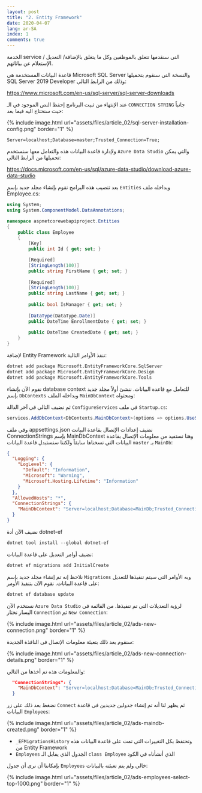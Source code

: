 ```yaml
---
layout: post
title: "2. Entity Framework"
date: 2020-04-07
lang: ar-SA
index: 1
comments: true
---
```


الخدمة service التي سنقدمها تتعلق بالموظفين وكل ما يتغلق بالإضافة/ التعديل / الإستعلام عن بياناتهم. 

قاعدة البيانات المستخدمة هي Microsoft SQL Server والنسخة التي سنقوم بتحميلها SQL Server 2019 Developer وذلك من الرابط التالي:

<https://www.microsoft.com/en-us/sql-server/sql-server-downloads>

عند الإنتهاء من ثبيت البرنامج إحفظ النص الموجود في الـ `CONNECTION STRING` جانباً حيث سنحتاج اليه فيما بعد:

{% include image.html url="assets/files/article_02/sql-server-installation-config.png" border="1" %}

`Server=localhost;Database=master;Trusted_Connection=True;`

ولإدارة قاعدة البيانات هذه والتعامل معها سنستخدم `Azure Data Studio` والتي يمكن تحميلها من الرابط التالي:

<https://docs.microsoft.com/en-us/sql/azure-data-studio/download-azure-data-studio>



بعد تنصيب هذه البرامج نقوم بإنشاء مجلد جديد بإسم `Entities` وبداخله ملف Employee.cs:

```csharp
using System;
using System.ComponentModel.DataAnnotations;

namespace aspnetcorewebapiproject.Entities
{
    public class Employee
    {
        [Key]
        public int Id { get; set; }

        [Required]
        [StringLength(100)]
        public string FirstName { get; set; }
        
        [Required]
        [StringLength(100)]
        public string LastName { get; set; }
        
        public bool IsManager { get; set; }
        
        [DataType(DataType.Date)]
        public DateTime EnrollmentDate { get; set; }
        
        public DateTime CreatedDate { get; set; }
    }
}
```

لإضافة Entity Framework ننفذ الأوامر التالية:

```bash
dotnet add package Microsoft.EntityFrameworkCore.SqlServer
dotnet add package Microsoft.EntityFrameworkCore.Design
dotnet add package Microsoft.EntityFrameworkCore.Tools
```

نقوم الآن بإنشاء database context للتعامل مع قاعدة البيانات. ننشئ أولاً مجلد جديد بإسم `DbContexts` وبداخله الملف `MainDbContext` ومحتواه:

ثم نضيف التالي في آخر الدالة `ConfigureServices` في ملف `Startup.cs`:

```csharp
services.AddDbContext<DbContexts.MainDbContext>(options => options.UseSqlServer(Configuration.GetConnectionString("MainDbContext")));
```

وفي ملف appsettings.json نضيف إعدادات الإتصال بقاعدة البيانت ConnectionStrings بإسم MainDbContext وهنا نستفيد من معلومات الإتصال بقاعدة البيانات التي نسخناها سابقاً ولكننا سنستبدل قاعدة البيانات `master` بـ `MainDb`:

```json
{
  "Logging": {
    "LogLevel": {
      "Default": "Information",
      "Microsoft": "Warning",
      "Microsoft.Hosting.Lifetime": "Information"
    }
  },
  "AllowedHosts": "*",
  "ConnectionStrings": {
    "MainDbContext": "Server=localhost;Database=MainDb;Trusted_Connection=True;"
  }    
}
```

نضيف الآن أدة dotnet-ef

```csharp
dotnet tool install --global dotnet-ef
```

نضيف أوامر التعديل على قاعدة البيانات:

```csharp
dotnet ef migrations add InitialCreate
```

نلاحظ إنه تم إنشاء مجلد جديد بإسم `Migrations` وبه الأوامر التي سيتم تنفيذها للتعديل على قاعدة البيانات. نقوم الآن بتنفيذ الأومر:

```csharp
dotnet ef database update
```

نستخدم الآن `Azure Data Studio` لرؤية التعديلات التي تم تنفيذها. من القائمة في اليسار نختار `Connection` ثم `New Connection`:

{% include image.html url="assets/files/article_02/ads-new-connection.png" border="1" %}

سنقوم بعد ذلك بتعبئة معلومات الإتصال فى النافذة الجديدة:

{% include image.html url="assets/files/article_02/ads-new-connection-details.png" border="1" %}

والمعلومات هذه تم أخذها من التالي:

```json
  "ConnectionStrings": {
    "MainDbContext": "Server=localhost;Database=MainDb;Trusted_Connection=True;"
  }   
```

نضغط بعد ذلك على زر `Connect` ثم يظهر لنا أنه تم إنشاء جدولين جديدين في قاعدة البيانات `Employees`:

{% include image.html url="assets/files/article_02/ads-maindb-created.png" border="1" %}

* `_EFMigrationsHistory` وتحتفظ بكل التغييرات التي تمت على قاعدة البيانات هذه من Entity Framework
* `Employees` الجدول الذي يقابل الـ `class Employee` الذي أنشأناه في الكود

بإمكاننا أن نرى أن جدول `Employees` خالي ولم يتم تعبئته بالبيانات:

{% include image.html url="assets/files/article_02/ads-employees-select-top-1000.png" border="1" %}

